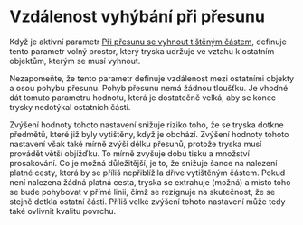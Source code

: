 Vzdálenost vyhýbání při přesunu
====
Když je aktivní parametr [Při přesunu se vyhnout tištěným částem](travel_avoid_other_parts.md), definuje tento parametr volný prostor, který tryska udržuje ve vztahu k ostatním objektům, kterým se musí vyhnout.

Nezapomeňte, že tento parametr definuje vzdálenost mezi ostatními objekty a osou pohybu přesunu. Pohyb přesunu nemá žádnou tloušťku. Je vhodné dát tomuto parametru hodnotu, která je dostatečně velká, aby se konec trysky nedotýkal ostatních částí.

Zvýšení hodnoty tohoto nastavení snižuje riziko toho, že se tryska dotkne předmětů, které již byly vytištěny, když je obchází. Zvýšení hodnoty tohoto nastavení však také mírně zvýší délku přesunů, protože tryska musí provádět větší objížďku. To mírně zvyšuje dobu tisku a množství prosakování. Co je možná důležitější, je to, že snižuje šance na nalezení platné cesty, která by se příliš nepřiblížila dříve vytištěným částem. Pokud není nalezena žádná platná cesta, tryska se extrahuje (možná) a místo toho se bude pohybovat v přímé linii, čímž se rezignuje na skutečnost, že se stejně dotkla ostatní části. Příliš velké zvýšení tohoto nastavení může tedy také ovlivnit kvalitu povrchu.
